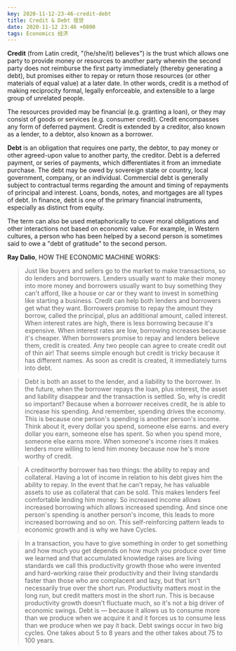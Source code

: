 ```yaml
---
key: 2020-11-12-23-46-credit-debt
title: Credit & Debt 信贷
date: 2020-11-12 23:46 +0800
tags: Economics 经济
---
```


**Credit** (from Latin credit, "(he/she/it) believes") is the trust which allows one party to provide money or resources to another party wherein the second party does not reimburse the first party immediately (thereby generating a debt), but promises either to repay or return those resources (or other materials of equal value) at a later date. In other words, credit is a method of making reciprocity formal, legally enforceable, and extensible to a large group of unrelated people.

The resources provided may be financial (e.g. granting a loan), or they may consist of goods or services (e.g. consumer credit). Credit encompasses any form of deferred payment. Credit is extended by a creditor, also known as a lender, to a debtor, also known as a borrower.

**Debt** is an obligation that requires one party, the debtor, to pay money or other agreed-upon value to another party, the creditor. Debt is a deferred payment, or series of payments, which differentiates it from an immediate purchase. The debt may be owed by sovereign state or country, local government, company, or an individual. Commercial debt is generally subject to contractual terms regarding the amount and timing of repayments of principal and interest. Loans, bonds, notes, and mortgages are all types of debt. In finance, debt is one of the primary financial instruments, especially as distinct from equity.

The term can also be used metaphorically to cover moral obligations and other interactions not based on economic value. For example, in Western cultures, a person who has been helped by a second person is sometimes said to owe a "debt of gratitude" to the second person.

**Ray Dalio**, HOW THE ECONOMIC MACHINE WORKS:

> Just like buyers and sellers go to the market to make transactions, so do lenders and borrowers. Lenders usually want to make their money into more money and borrowers usually want to buy something they can't afford, like a house or car or they want to invest in something like starting a business. Credit can help both lenders and borrowers get what they want. Borrowers promise to repay the amount they borrow, called the principal, plus an additional amount, called interest. When interest rates are high, there is less borrowing because it's expensive. When interest rates are low, borrowing increases because it's cheaper. When borrowers promise to repay and lenders believe them, credit is created. Any two people can agree to create credit out of thin air! That seems simple enough but credit is tricky because it has different names. As soon as credit is created, it immediately turns into debt.

> Debt is both an asset to the lender, and a liability to the borrower. In the future, when the borrower repays the loan, plus interest, the asset and liability disappear and the transaction is settled. So, why is credit so important? Because when a borrower receives credit, he is able to increase his spending. And remember, spending drives the economy. This is because one person's spending is another person's income. Think about it, every dollar you spend, someone else earns. and every dollar you earn, someone else has spent. So when you spend more, someone else earns more. When someone's income rises it makes lenders more willing to lend him money because now he's more worthy of credit.

> A creditworthy borrower has two things: the ability to repay and collateral. Having a lot of income in relation to his debt gives him the ability to repay. In the event that he can't repay, he has valuable assets to use as collateral that can be sold. This makes lenders feel comfortable lending him money. So increased income allows increased borrowing which allows increased spending. And since one person's spending is another person's income, this leads to more increased borrowing and so on. This self-reinforcing pattern leads to economic growth and is why we have Cycles.

> In a transaction, you have to give something in order to get something and how much you get depends on how much you produce over time we learned and that accumulated knowledge raises are living standards we call this productivity growth those who were invented and hard-working raise their productivity and their living standards faster than those who are complacent and lazy, but that isn't necessarily true over the short run. Productivity matters most in the long run, but credit matters most in the short run. This is because productivity growth doesn't fluctuate much, so it's not a big driver of economic swings. Debt is — because it allows us to consume more than we produce when we acquire it and it forces us to consume less than we produce when we pay it back. Debt swings occur in two big cycles. One takes about 5 to 8 years and the other takes about 75 to 100 years.

<!--more-->
